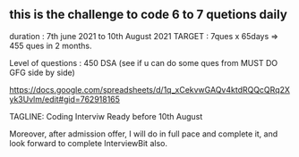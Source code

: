 ## this is the challenge to code 6 to 7 quetions daily
duration : 7th june 2021 to 10th August 2021
TARGET : 7ques x 65days => 455 ques in 2 months.

Level of questions : 
450 DSA (see if u can do some ques from MUST DO GFG side by side)


https://docs.google.com/spreadsheets/d/1q_xCekvwGAQv4ktdRQQcQRq2Xyk3Uvlm/edit#gid=762918165

TAGLINE: Coding Interviw Ready before 10th August

Moreover, after admission offer, I will do in full pace and complete it, and look forward to complete  InterviewBit also.
